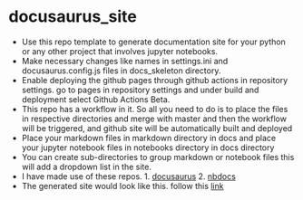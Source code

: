 # docusaurus_site

- Use this repo template to generate documentation site for your python or any other project that involves jupyter notebooks.
- Make necessary changes like names in settings.ini and docusaurus.config.js files in docs_skeleton directory.
- Enable deploying the github pages through github actions in repository settings. go to pages in repository settings and under build and deployment select Github Actions Beta.
- This repo has a workflow in it. So all you need to do is to place the files in respective directories and merge with master and then the workflow will be triggered, and github site will be automatically built and deployed
- Place your markdown files in markdown directory in docs and place your jupyter notebook files in notebooks directory in docs directory
- You can create sub-directories to group markdown or notebook files this will add a dropdown list in the site.
- I have made use of these repos. 1. [docusaurus](https://docusaurus.io/)
                                  2. [nbdocs](https://github.com/outerbounds/nbdoc)
- The generated site would look like this. follow this [link](https://balnarendrasapa.github.io/docusaurus_site/)
